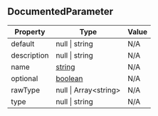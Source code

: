 ## DocumentedParameter

| Property    | Type                                                                                                | Value |
| ----------- | --------------------------------------------------------------------------------------------------- | ----- |
| default     | null \| string                                                                                      | N/A   |
| description | null \| string                                                                                      | N/A   |
| name        | [string](https://developer.mozilla.org/en-US/docs/Web/JavaScript/Reference/Global_Objects/String)   | N/A   |
| optional    | [boolean](https://developer.mozilla.org/en-US/docs/Web/JavaScript/Reference/Global_Objects/Boolean) | N/A   |
| rawType     | null \| Array\<string>                                                                              | N/A   |
| type        | null \| string                                                                                      | N/A   |
